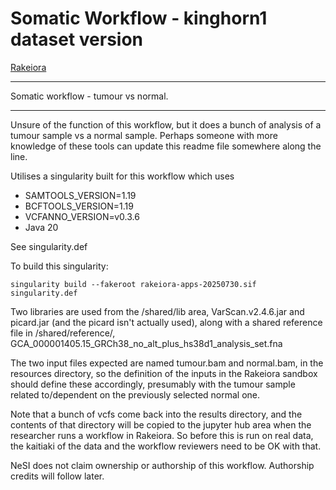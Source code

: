 # Somatic Workflow - kinghorn1 dataset version

[Rakeiora](http://rakeiora.ac.nz)

---
Somatic workflow - tumour vs normal.

---

Unsure of the function of this workflow, but it does a bunch
of analysis of a tumour sample vs a normal sample. Perhaps
someone with more knowledge of these tools can update this
readme file somewhere along the line.

Utilises a singularity built for this workflow which uses
- SAMTOOLS_VERSION=1.19
- BCFTOOLS_VERSION=1.19
- VCFANNO_VERSION=v0.3.6
- Java 20

See singularity.def

To build this singularity:

```singularity build --fakeroot rakeiora-apps-20250730.sif singularity.def```

Two libraries are used from the /shared/lib area,
VarScan.v2.4.6.jar and picard.jar (and the picard isn't actually used),
along with a shared
reference file in /shared/reference/,
GCA_000001405.15_GRCh38_no_alt_plus_hs38d1_analysis_set.fna

The two input files expected are named tumour.bam and normal.bam,
in the resources directory, so the definition of the inputs
in the Rakeiora sandbox should define these accordingly,
presumably with the tumour sample related to/dependent on
the previously selected normal one.

Note that a bunch of vcfs come back into the results directory,
and the contents of that directory will be copied to the jupyter hub
area when the researcher runs a workflow in Rakeiora. So before
this is run on real data, the kaitiaki of the data
and the workflow reviewers need to be OK with that.

NeSI does not claim ownership or authorship of this workflow.
Authorship credits will follow later.

